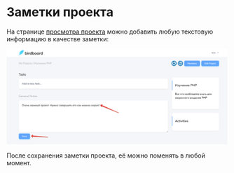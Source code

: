 # Заметки проекта

На странице [просмотра проекта](../08-view-project/README.md) можно добавить любую текстовую информацию в качестве заметки:

![](img/01.png)

После сохранения заметки проекта, её можно поменять в любой момент.
